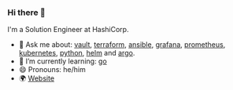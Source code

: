 ### Hi there 👋

I'm a Solution Engineer at HashiCorp.

- 💬 Ask me about: [vault](https://github.com/hashicorp/vault), [terraform](https://github.com/hashicorp/terraform), [ansible](https://github.com/ansible/ansible), [grafana](https://github.com/grafana/grafana), [prometheus](https://github.com/prometheus/prometheus), [kubernetes](https://github.com/kubernetes/kubernetes), [python](https://github.com/python), [helm](https://github.com/helm) and [argo](https://github.com/argoproj).
- 🌱 I’m currently learning: [go](https://github.com/golang/go)
- 😄 Pronouns: he/him
- 🌍 [Website](https://openinfra.io)

